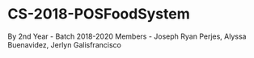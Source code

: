 # CS-2018-POSFoodSystem
By 2nd Year - Batch 2018-2020 Members - Joseph Ryan Perjes, Alyssa Buenavidez, Jerlyn Galisfrancisco
